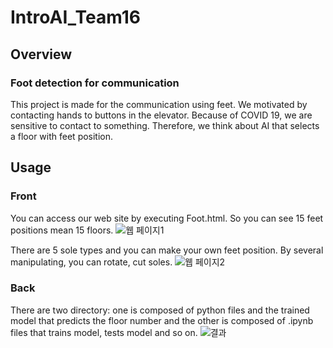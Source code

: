 # IntroAI_Team16
## Overview
### Foot detection for communication
This project is made for the communication using feet. 
We motivated by contacting hands to buttons in the elevator. Because of COVID 19, we are sensitive to contact to something. Therefore, we think about AI that selects a floor with feet position.

## Usage
### Front
You can access our web site by executing Foot.html. So you can see 15 feet positions mean 15 floors.
![웹 페이지1](https://user-images.githubusercontent.com/69745143/101984126-bef54880-3cc2-11eb-8f8a-0041143b1ab9.png)

There are 5 sole types and you can make your own feet position. By several manipulating, you can rotate, cut soles.
![웹 페이지2](https://user-images.githubusercontent.com/69745143/101984181-201d1c00-3cc3-11eb-9942-52bb463cf14c.png)

### Back
There are two directory: one is composed of python files and the trained model that predicts the floor number and the other is composed of .ipynb files that trains model, tests model and so on.
![결과](https://user-images.githubusercontent.com/69745143/101984427-c87fb000-3cc4-11eb-8b55-6a0618c92b1b.PNG)
